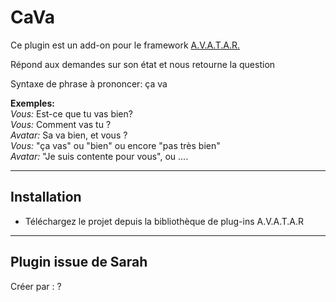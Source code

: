 # CaVa

Ce plugin est un add-on pour le framework [A.V.A.T.A.R.](https://github.com/Spikharpax/A.V.A.T.A.R)

Répond aux demandes sur son état et nous retourne la question

Syntaxe de phrase à prononcer:  ça va

**Exemples:**  
_Vous:_ Est-ce que tu vas bien?  
_Vous:_ Comment vas tu ?  
_Avatar:_ Sa va bien, et vous ?  
_Vous:_ "ça vas" ou "bien" ou encore "pas très bien"  
_Avatar:_ "Je suis contente pour vous", ou ....  

***
## Installation  
* Téléchargez le projet depuis la bibliothèque de plug-ins A.V.A.T.A.R

***
## Plugin issue de Sarah  
Créer par : ?


<BR><BR>
